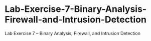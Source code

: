 # Lab-Exercise-7-Binary-Analysis-Firewall-and-Intrusion-Detection
Lab Exercise 7 – Binary Analysis, Firewall, and Intrusion Detection
